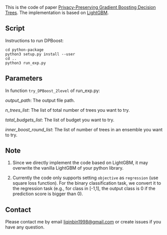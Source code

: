 This is the code of paper [Privacy-Preserving Gradient Boosting Decision Trees](https://arxiv.org/pdf/1911.04209.pdf). The implementation is based on [LightGBM](https://github.com/microsoft/LightGBM).


## Script
Instructions to run DPBoost:
```
cd python-package
python3 setup.py install --user
cd ..
python3 run_exp.py
```

## Parameters
In function ```try_DPBoost_2level``` of run_exp.py:

*output_path*: The output file path.
 
*n_trees_list*: The list of total number of trees you want to try.

*total_budgets_list*: The list of budget you want to try.

*inner_boost_round_list*: The list of number of trees in an ensemble you want to try.

## Note
1. Since we directly implement the code based on LightGBM, it may overwrite the vanilla LightGBM of your python library.

2. Currently the code only supports setting ```objective``` as ```regression``` (use square loss function). 
For the binary classification task, we convert it to the regression task (e.g., for class in [-1,1], the output class is 0 if the prediction score is bigger than 0).

## Contact
Please contact me by email liqinbin1998@gmail.com or create issues if you have any question.

